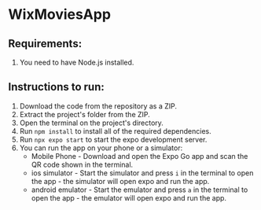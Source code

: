 # WixMoviesApp

## Requirements: 
1. You need to have Node.js installed.

## Instructions to run:
1. Download the code from the repository as a ZIP.
2. Extract the project's folder from the ZIP.
3. Open the terminal on the project's directory.
4. Run `npm install` to install all of the required dependencies.
5. Run `npx expo start` to start the expo development server.
6. You can run the app on your phone or a simulator:
   * Mobile Phone - Download and open the Expo Go app and scan the QR code shown in the terminal.
   * ios simulator - Start the simulator and press `i` in the terminal to open the app - the simulator will open expo and run the app.
   * android emulator - Start the emulator and press `a` in the terminal to open the app - the emulator will open expo and run the app.
